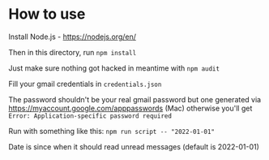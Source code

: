 # How to use

Install Node.js - https://nodejs.org/en/

Then in this directory, run `npm install`

Just make sure nothing got hacked in meantime with `npm audit`

Fill your gmail credentials in `credentials.json`

The password shouldn't be your real gmail password but one generated via https://myaccount.google.com/apppasswords (Mac) otherwise you'll get `Error: Application-specific password required`

Run with something like this: `npm run script -- "2022-01-01"`

Date is since when it should read unread messages (default is 2022-01-01)
